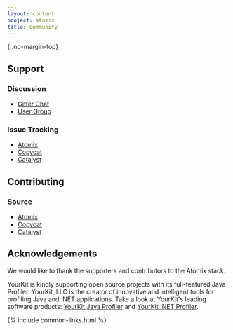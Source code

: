```yaml
---
layout: content
project: atomix
title: Community
---
```


{:.no-margin-top}
<div class="container community">
  <div class="row">
    <div class="col-sm-4">
      <h2 id="support">Support</h2>
    </div>
    <div class="col-sm-3">
      <h3>Discussion</h3>
      <p>
        <ul>
          <li><a href="https://gitter.im/atomix/atomix">Gitter Chat</a></li>
          <li><a href="https://groups.google.com/forum/#!forum/atomixio">User Group</a></li>
        </ul>
      </p>
    </div>
    <div class="col-sm-3">
      <h3>Issue Tracking</h3>
      <p>
        <ul>
          <li><a href="https://github.com/atomix/atomix/issues">Atomix</a></li>
          <li><a href="https://github.com/atomix/copycat/issues">Copycat</a></li>
          <li><a href="https://github.com/atomix/catalyst/issues">Catalyst</a></li>
        </ul>
      </p>
    </div>
  </div>
  <div class="row">
    <div class="col-sm-4">
      <h2 id="#contributing">Contributing</h2>
    </div>
    <div class="col-sm-8">
      <h3>Source</h3>
      <p>
        <ul>
          <li><a href="https://github.com/atomix/atomix">Atomix</a></li>
          <li><a href="https://github.com/atomix/copycat">Copycat</a></li>
          <li><a href="https://github.com/atomix/catalyst">Catalyst</a></li>
        </ul>
      </p>
    </div>
  </div>
  <div class="row">
    <div class="col-sm-4">
      <h2 id="acknowledgements">Acknowledgements</h2>
    </div>
    <div class="col-sm-8">
      <p>
        We would like to thank the supporters and contributors to the Atomix stack.
      </p>
      <p>
        YourKit is kindly supporting open source projects with its full-featured Java Profiler.
        YourKit, LLC is the creator of innovative and intelligent tools for profiling
        Java and .NET applications. Take a look at YourKit's leading software products:
        <a href="http://www.yourkit.com/java/profiler/index.jsp">YourKit Java Profiler</a> and
        <a href="http://www.yourkit.com/.net/profiler/index.jsp">YourKit .NET Profiler</a>.
      </p>
    </div>
  </div>
</div>

{% include common-links.html %}